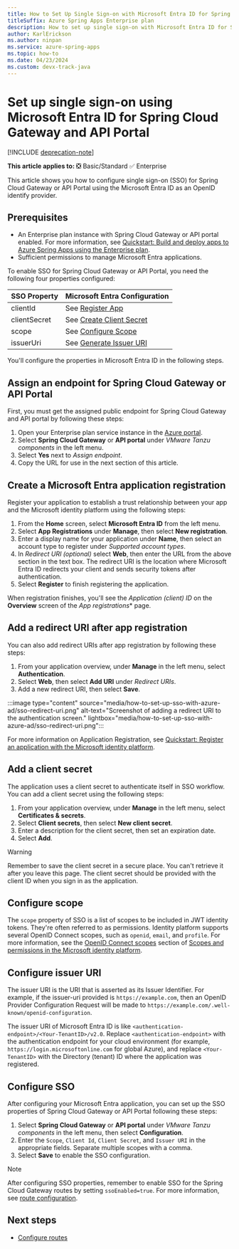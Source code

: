 ```yaml
---
title: How to Set Up Single Sign-on with Microsoft Entra ID for Spring Cloud Gateway and API Portal for Tanzu
titleSuffix: Azure Spring Apps Enterprise plan
description: How to set up single sign-on with Microsoft Entra ID for Spring Cloud Gateway and API Portal for Tanzu with the Azure Spring Apps Enterprise plan.
author: KarlErickson
ms.author: ninpan
ms.service: azure-spring-apps
ms.topic: how-to
ms.date: 04/23/2024
ms.custom: devx-track-java
---
```


# Set up single sign-on using Microsoft Entra ID for Spring Cloud Gateway and API Portal

[!INCLUDE [deprecation-note](../includes/deprecation-note.md)]

**This article applies to:** ❎ Basic/Standard ✅ Enterprise

This article shows you how to configure single sign-on (SSO) for Spring Cloud Gateway or API Portal using the Microsoft Entra ID as an OpenID identify provider.

## Prerequisites

- An Enterprise plan instance with Spring Cloud Gateway or API portal enabled. For more information, see [Quickstart: Build and deploy apps to Azure Spring Apps using the Enterprise plan](quickstart-deploy-apps-enterprise.md).
- Sufficient permissions to manage Microsoft Entra applications.

To enable SSO for Spring Cloud Gateway or API Portal, you need the following four properties configured:

| SSO Property | Microsoft Entra Configuration |
| - | - |
| clientId | See [Register App](#create-an-azure-ad-application-registration) |
| clientSecret | See [Create Client Secret](#add-a-client-secret) |
| scope | See [Configure Scope](#configure-scope) |
| issuerUri | See [Generate Issuer URI](#configure-issuer-uri) |

You'll configure the properties in Microsoft Entra ID in the following steps.

## Assign an endpoint for Spring Cloud Gateway or API Portal

First, you must get the assigned public endpoint for Spring Cloud Gateway and API portal by following these steps:

1. Open your Enterprise plan service instance in the [Azure portal](https://portal.azure.com).
1. Select **Spring Cloud Gateway** or **API portal** under *VMware Tanzu components* in the left menu.
1. Select **Yes** next to *Assign endpoint*.
1. Copy the URL for use in the next section of this article.

<a name='create-an-azure-ad-application-registration'></a>

## Create a Microsoft Entra application registration

Register your application to establish a trust relationship between your app and the Microsoft identity platform using the following steps:

1. From the **Home** screen, select **Microsoft Entra ID** from the left menu.
1. Select **App Registrations** under **Manage**, then select **New registration**.
1. Enter a display name for your application under **Name**, then select an account type to register under *Supported account types*.
1. In *Redirect URI (optional)* select **Web**, then enter the URL from the above section in the text box. The redirect URI is the location where Microsoft Entra ID redirects your client and sends security tokens after authentication.
1. Select **Register** to finish registering the application.

When registration finishes, you'll see the *Application (client) ID* on the **Overview** screen of the *App registrations** page.

## Add a redirect URI after app registration

You can also add redirect URIs after app registration by following these steps:

1. From your application overview, under **Manage** in the left menu, select **Authentication**.
1. Select **Web**, then select **Add URI** under *Redirect URIs*.
1. Add a new redirect URI, then select **Save**.

:::image type="content" source="media/how-to-set-up-sso-with-azure-ad/sso-redirect-uri.png" alt-text="Screenshot of adding a redirect URI to the authentication screen." lightbox="media/how-to-set-up-sso-with-azure-ad/sso-redirect-uri.png":::

For more information on Application Registration, see [Quickstart: Register an application with the Microsoft identity platform](/entra/identity-platform/quickstart-register-app).

## Add a client secret

The application uses a client secret to authenticate itself in SSO workflow. You can add a client secret using the following steps:

1. From your application overview, under **Manage** in the left menu, select **Certificates & secrets**.
1. Select **Client secrets**, then select **New client secret**.
1. Enter a description for the client secret, then set an expiration date.
1. Select **Add**.

> [!WARNING]
> Remember to save the client secret in a secure place. You can't retrieve it after you leave this page. The client secret should be provided with the client ID when you sign in as the application.

## Configure scope

The `scope` property of SSO is a list of scopes to be included in JWT identity tokens. They're often referred to as permissions. Identity platform supports several OpenID Connect scopes, such as `openid`, `email`, and `profile`. For more information, see the [OpenID Connect scopes](/entra/identity-platform/scopes-oidc#openid-connect-scopes) section of [Scopes and permissions in the Microsoft identity platform](/entra/identity-platform/scopes-oidc).

## Configure issuer URI

The issuer URI is the URI that is asserted as its Issuer Identifier. For example, if the issuer-uri provided is `https://example.com`, then an OpenID Provider Configuration Request will be made to `https://example.com/.well-known/openid-configuration`.

The issuer URI of Microsoft Entra ID is like `<authentication-endpoint>/<Your-TenantID>/v2.0`. Replace `<authentication-endpoint>` with the authentication endpoint for your cloud environment (for example, `https://login.microsoftonline.com` for global Azure), and replace `<Your-TenantID>` with the Directory (tenant) ID where the application was registered.

## Configure SSO

After configuring your Microsoft Entra application, you can set up the SSO properties of Spring Cloud Gateway or API Portal following these steps:

1. Select **Spring Cloud Gateway** or **API portal** under *VMware Tanzu components* in the left menu, then select **Configuration**.
1. Enter the `Scope`, `Client Id`, `Client Secret`, and `Issuer URI` in the appropriate fields. Separate multiple scopes with a comma.
1. Select **Save** to enable the SSO configuration.

> [!NOTE]
> After configuring SSO properties, remember to enable SSO for the Spring Cloud Gateway routes by setting `ssoEnabled=true`. For more information, see [route configuration](./how-to-use-enterprise-spring-cloud-gateway.md#configure-routes).

## Next steps
- [Configure routes](./how-to-use-enterprise-spring-cloud-gateway.md#configure-routes)

